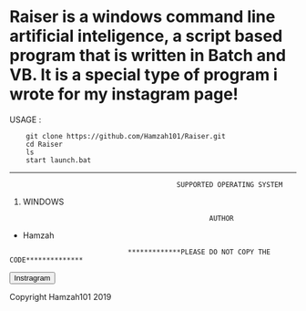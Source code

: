 # Raiser is a windows command line artificial inteligence, a script based program that is written in Batch and VB. It is a special type of program i wrote for my instagram page!

USAGE :

        git clone https://github.com/Hamzah101/Raiser.git
        cd Raiser
        ls 
        start launch.bat

****************************************************************************************************************************************

                                                   
                                             SUPPORTED OPERATING SYSTEM 
                                                               
<ol>
  <li>WINDOWS</li>
 
</ol>
                                                             
                                                                    
                                                     AUTHOR
 <ul>
 <li>Hamzah</li>
 </ul>
                                                                
                                 *************PLEASE DO NOT COPY THE CODE************** 

<a href="https://www.instagram.com/_____hamzah_____"> <button class="btn btn-primary">Instragram</button> </a> 


<footer> Copyright Hamzah101 2019 </footer>
